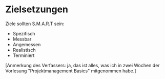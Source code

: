 # Zielsetzungen

Ziele sollten S.M.A.R.T sein:

- Spezifisch
- Messbar
- Angemessen
- Realistisch
- Terminiert

[Anmerkung des Verfassers: ja, das ist alles, was ich in zwei Wochen
der Vorlesung "Projektmanagement Basics" mitgenommen habe.]
